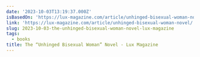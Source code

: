 ```yaml
---
date: '2023-10-03T13:19:37.000Z'
isBasedOn: 'https://lux-magazine.com/article/unhinged-bisexual-woman-novel/'
link: 'https://lux-magazine.com/article/unhinged-bisexual-woman-novel/'
slug: 2023-10-03-the-unhinged-bisexual-woman-novel-lux-magazine
tags:
  - books
title: The “Unhinged Bisexual Woman” Novel - Lux Magazine
---
```


